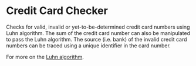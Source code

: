 # Credit Card Checker

Checks for valid, invalid or yet-to-be-determined credit card numbers using Luhn algorithm. The sum of the credit card number can also be manipulated to pass the Luhn algorithm. The source (i.e. bank) of the invalid credit card numbers can be traced using a unique identifier in the card number.

For more on the [Luhn algorithm](https://en.wikipedia.org/wiki/Luhn_algorithm).
